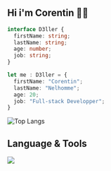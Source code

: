 ## Hi i'm Corentin 😶‍🌫️

```ts
interface D3ller {
  firstName: string;
  lastName: string;
  age: number;
  job: string;
}

let me : D3ller = {
  firstName: "Corentin";
  lastName: "Nelhomme";
  age: 20;
  job: "Full-stack Developper";
}
```
![Top Langs](https://github-readme-stats.vercel.app/api/top-langs/?username=D3ller&langs_count=8&layout=compact)

## Language & Tools

<p align="left">
  <a href="https://skillicons.dev">
    <img src="https://skillicons.dev/icons?i=vuejs,nuxtjs,supabase,sass,tailwind,bootstrap,express" />
  </a>
</p>
